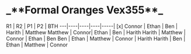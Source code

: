 <h1> _**Formal Oranges Vex355**_ </h1>
R1 | R2 | P1 | P2 | BTH
---|----|----|----|-----|
[x] Connor | Ethan | Ben | Harith | Matthew
Matthew | Connor| Ethan | Ben | Harith
Harith | Matthew | Connor | Ethan | Ben
Ben | Ethan | Matthew | Connor | Harith
Harith | Ben | Ethan | Matthew | Connor
